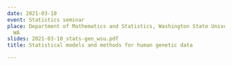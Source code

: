 ```yaml
---
date: 2021-03-10
event: Statistics seminar
place: Department of Mathematics and Statistics, Washington State University, Pullman,
  WA
slides: 2021-03-10_stats-gen_wsu.pdf
title: Statistical models and methods for human genetic data

---
```

